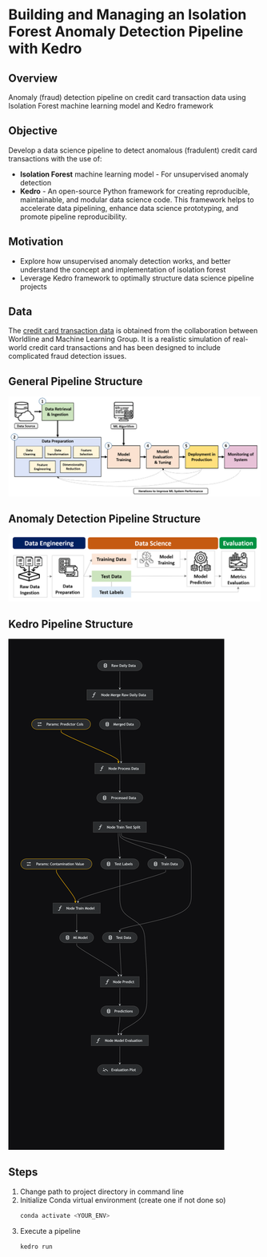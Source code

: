 # Building and Managing an Isolation Forest Anomaly Detection Pipeline with Kedro

## Overview

Anomaly (fraud) detection pipeline on credit card transaction data using Isolation Forest machine learning model and Kedro framework

## Objective

Develop a data science pipeline to detect anomalous (fradulent) credit card transactions with the use of:

- **Isolation Forest** machine learning model - For unsupervised anomaly detection
- **Kedro** - An open-source Python framework for creating reproducible, maintainable, and modular data science code. This framework helps to accelerate data pipelining, enhance data science prototyping, and promote pipeline reproducibility.

## Motivation

- Explore how unsupervised anomaly detection works, and better understand the concept and implementation of isolation forest
- Leverage Kedro framework to optimally structure data science pipeline projects

## Data

The [credit card transaction data](https://github.com/Fraud-Detection-Handbook/simulated-data-transformed) is obtained from the collaboration between Worldline and Machine Learning Group. It is a realistic simulation of real-world credit card transactions and has been designed to include complicated fraud detection issues.

## General Pipeline Structure

![Alt text](/docs/images/01_DS_Pipeline_Overview.png?raw=true)

## Anomaly Detection Pipeline Structure

![Alt text](/docs/images/05_Anomaly_Detection_Pipeline_Blueprint.png?raw=true)

## Kedro Pipeline Structure

![Alt text](/docs/images/kedro-pipeline.png?raw=true)

## Steps

1. Change path to project directory in command line
2. Initialize Conda virtual environment (create one if not done so)
   ```bash
   conda activate <YOUR_ENV>
   ```
3. Execute a pipeline
   ```bash
   kedro run
   ```

